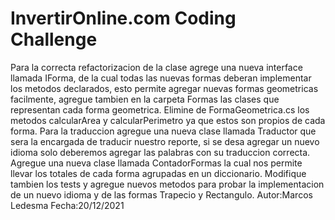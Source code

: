
# InvertirOnline.com Coding Challenge

Para la correcta refactorizacion de la clase agrege una nueva interface llamada IForma, de la cual todas las nuevas formas deberan implementar los metodos declarados,
esto permite agregar nuevas formas geometricas facilmente, agregue tambien en la carpeta Formas las clases que representan cada forma geometrica.
Elimine de FormaGeometrica.cs los metodos calcularArea y calcularPerimetro ya que estos son propios de cada forma.
Para la traduccion agregue una nueva clase llamada Traductor que sera la encargada de traducir nuestro reporte, si se desa agregar un nuevo idioma
solo deberemos agregar las palabras con su traduccion correcta.
Agregue una nueva clase llamada ContadorFormas la cual nos permite llevar los totales de cada forma agrupadas en un diccionario.
Modifique tambien los tests y agregue nuevos metodos para probar la implementacion de un nuevo idioma y de las formas Trapecio y Rectangulo.
Autor:Marcos Ledesma
Fecha:20/12/2021
